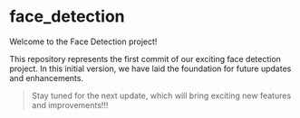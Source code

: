 # face_detection
Welcome to the Face Detection project!

This repository represents the first commit of our exciting face detection project. In this initial version, we have laid the foundation for future updates and enhancements.

> Stay tuned for the next update, which will bring exciting new features and improvements!!!
